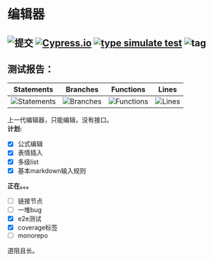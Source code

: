 # 编辑器
![提交](https://img.shields.io/github/last-commit/www159/editor) 
[![Cypress.io](https://img.shields.io/badge/tested%20with-Cypress-04C38E.svg)](https://www.cypress.io/)
[![type simulate test](https://github.com/www159/editor/actions/workflows/main.yml/badge.svg)](https://github.com/www159/editor/actions/workflows/main.yml)
![tag](https://img.shields.io/badge/w-editor-red)
---

## 测试报告：
| Statements                  | Branches                | Functions                 | Lines             |
| --------------------------- | ----------------------- | ------------------------- | ----------------- |
| ![Statements](https://img.shields.io/badge/statements-54.5%25-red.svg?style=flat) | ![Branches](https://img.shields.io/badge/branches-21.64%25-red.svg?style=flat) | ![Functions](https://img.shields.io/badge/functions-48.22%25-red.svg?style=flat) | ![Lines](https://img.shields.io/badge/lines-56.95%25-red.svg?style=flat) |



上一代编辑器，只能编辑，没有接口。<br>
**计划:**
- [x] 公式编辑
- [x] 表情插入
- [x] 多级list
- [x] 基本markdown输入规则

**正在。。。**
- [ ] 链接节点
- [ ] 一堆bug
- [x] e2e测试
- [x] coverage标签
- [ ] monorepo

道阻且长。

